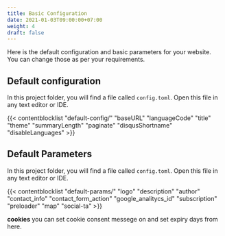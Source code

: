 ```yaml
---
title: Basic Configuration
date: 2021-01-03T09:00:00+07:00
weight: 4
draft: false
---
```


Here is the default configuration and basic parameters for your website. You can change those as per your requirements.

## Default configuration

In this project folder, you will find a file called `config.toml`. Open this file in any text editor or IDE.

{{< contentblocklist "default-config/" "baseURL" "languageCode" "title" "theme" "summaryLength" "paginate" "disqusShortname" "disableLanguages" >}}

## Default Parameters

In this project folder, you will find a file called `config.toml`. Open this file in any text editor or IDE.

{{< contentblocklist "default-params/" "logo" "description" "author" "contact_info" "contact_form_action" "google_analitycs_id" "subscription" "preloader" "map" "social-ta" >}}

**cookies**  you can set cookie consent messege on and set expiry days from here.
